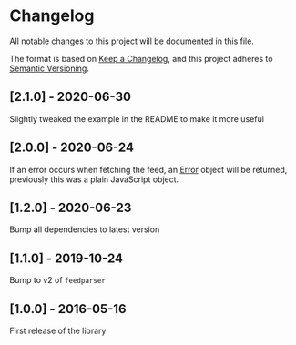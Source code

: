 # Changelog
All notable changes to this project will be documented in this file.

The format is based on [Keep a Changelog](https://keepachangelog.com/en/1.0.0/),
and this project adheres to
[Semantic Versioning](https://semver.org/spec/v2.0.0.html).

## [2.1.0] - 2020-06-30
Slightly tweaked the example in the README to make it more useful

## [2.0.0] - 2020-06-24
If an error occurs when fetching the feed, an
[Error](https://developer.mozilla.org/en-US/docs/Web/JavaScript/Reference/Global_Objects/Error)
object will be returned, previously this was a plain JavaScript object.

## [1.2.0] - 2020-06-23
Bump all dependencies to latest version

## [1.1.0] - 2019-10-24
Bump to v2 of `feedparser`

## [1.0.0] - 2016-05-16
First release of the library
